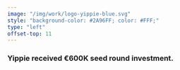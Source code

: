 ```yaml
---
image: "/img/work/logo-yippie-blue.svg"
style: "background-color: #2A96FF; color: #FFF;"
type: "left"
offset-top: 11
---
```

### Yippie received  €600K seed round investment.
